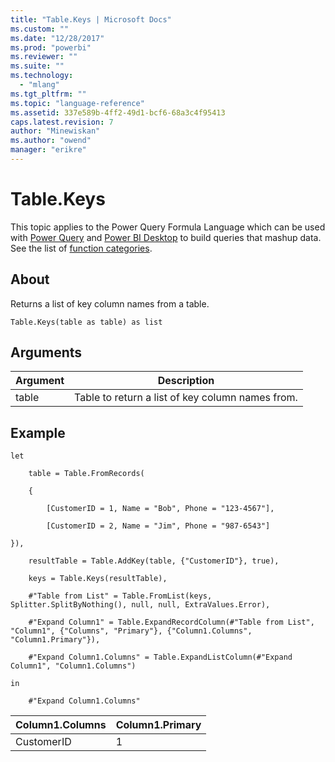 ```yaml
---
title: "Table.Keys | Microsoft Docs"
ms.custom: ""
ms.date: "12/28/2017"
ms.prod: "powerbi"
ms.reviewer: ""
ms.suite: ""
ms.technology: 
  - "mlang"
ms.tgt_pltfrm: ""
ms.topic: "language-reference"
ms.assetid: 337e589b-4ff2-49d1-bcf6-68a3c4f95413
caps.latest.revision: 7
author: "Minewiskan"
ms.author: "owend"
manager: "erikre"
---
```

# Table.Keys
This topic applies to the Power Query Formula Language which can be used with [Power Query](https://support.office.com/article/Introduction-to-Microsoft-Power-Query-for-Excel-6E92E2F4-2079-4E1F-BAD5-89F6269CD605) and [Power BI Desktop](http://go.microsoft.com/fwlink/p/?LinkId=618607) to build queries that mashup data. See the list of [function categories](https://msdn.microsoft.com/en-us/library/mt211003.aspx).  
  
## About  
Returns a list of key column names from a table.  
  
```  
Table.Keys(table as table) as list  
```  
  
## Arguments  
  
|Argument|Description|  
|------------|---------------|  
|table|Table to return a list of key column names from.|  
  
## Example  
  
```  
let  
  
    table = Table.FromRecords(  
  
    {  
  
        [CustomerID = 1, Name = "Bob", Phone = "123-4567"],  
  
        [CustomerID = 2, Name = "Jim", Phone = "987-6543"]  
  
}),  
  
    resultTable = Table.AddKey(table, {"CustomerID"}, true),  
  
    keys = Table.Keys(resultTable),  
  
    #"Table from List" = Table.FromList(keys, Splitter.SplitByNothing(), null, null, ExtraValues.Error),  
  
    #"Expand Column1" = Table.ExpandRecordColumn(#"Table from List", "Column1", {"Columns", "Primary"}, {"Column1.Columns", "Column1.Primary"}),  
  
    #"Expand Column1.Columns" = Table.ExpandListColumn(#"Expand Column1", "Column1.Columns")  
  
in  
  
    #"Expand Column1.Columns"  
```  
  
|Column1.Columns|Column1.Primary|  
|-------------------|-------------------|  
|CustomerID|1|  
  
